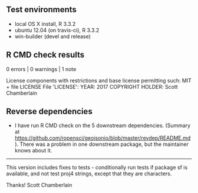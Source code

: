 ## Test environments

* local OS X install, R 3.3.2
* ubuntu 12.04 (on travis-ci), R 3.3.2
* win-builder (devel and release)

## R CMD check results

0 errors | 0 warnings | 1 note

   License components with restrictions and base license permitting such:
     MIT + file LICENSE
   File 'LICENSE':
     YEAR: 2017
     COPYRIGHT HOLDER: Scott Chamberlain

## Reverse dependencies

* I have run R CMD check on the 5 downstream dependencies.
  (Summary at <https://github.com/ropensci/geojsonio/blob/master/revdep/README.md>). 
  There was a problem in one downstream package, but the maintainer knows 
  about it.

-------

This version includes fixes to tests - conditionally run tests if package
sf is available, and not test proj4 strings, except that they are characters.

Thanks!
Scott Chamberlain
